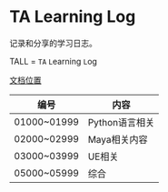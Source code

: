 # TA Learning Log

记录和分享的学习日志。

TALL = `TA` `L`earning `L`og

[文档位置](resources)

| 编号          | 内容         |
|-------------|------------|
| 01000~01999 | Python语言相关 |
| 02000~02999 | Maya相关内容   |
| 03000~03999 | UE相关       |
| 05000~05999 | 综合         |